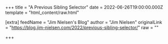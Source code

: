 
+++
title = "A Previous Sibling Selector"
date = 2022-06-26T19:00:00.000Z
template = "html_content/raw.html"

[extra]
feedName = "Jim Nielsen's Blog"
author = "Jim Nielsen"
originalLink = "https://blog.jim-nielsen.com/2022/previous-sibling-selector/"
raw = ""

+++

